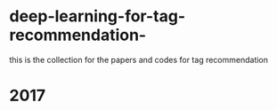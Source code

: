 # deep-learning-for-tag-recommendation-
this is the collection for the papers and codes for tag recommendation

# 2017

[link]: http://onlinelibrary.wiley.com/doi/10.1002/asi.23736/abstract;jsessionid=FBF97B408AC87EEE815AEA6EF3615A81.f04t02  "A survey on tag recommendation methods"

[Google]: http://google.com/
